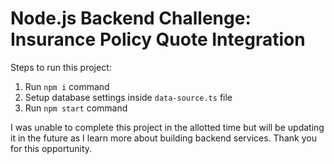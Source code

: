 # Node.js Backend Challenge: Insurance Policy Quote Integration

Steps to run this project:

1. Run `npm i` command
2. Setup database settings inside `data-source.ts` file
3. Run `npm start` command

I was unable to complete this project in the allotted time but will be updating it in the future as I learn more about building backend services. Thank you for this opportunity.
